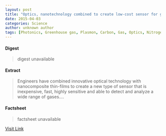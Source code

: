```yaml
---
layout: post
title: "Optics, nanotechnology combined to create low-cost sensor for gases"
date: 2015-04-03
categories: Science
author: unknown author
tags: [Photonics, Greenhouse gas, Plasmon, Carbon, Gas, Optics, Nitrogen, Infrared, Thin film, Sensor, Gas detector, Chemistry, Materials, Artificial objects, Applied and interdisciplinary physics, Physical sciences, Manufacturing, Physical chemistry, Technology, Artificial materials]
---
```



#### Digest
>digest unavailable

#### Extract
>Engineers have combined innovative optical technology with nanocomposite thin-films to create a new type of sensor that is inexpensive, fast, highly sensitive and able to detect and analyze a wide range of gases....

#### Factsheet
>factsheet unavailable

[Visit Link](http://phys.org/news347213624.html)


